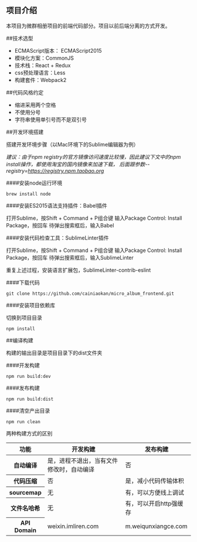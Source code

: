## 项目介绍

本项目为微群相册项目的前端代码部分。项目以前后端分离的方式开发。

##技术选型

- ECMAScript版本： ECMAScript2015
- 模块化方案：CommonJS
- 技术栈：React + Redux
- css预处理语言：Less
- 构建套件：Webpack2

##代码风格约定

- 缩进采用两个空格
- 不使用分号
- 字符串使用单引号而不是双引号

##开发环境搭建

搭建开发环境步骤（以Mac环境下的Sublime编辑器为例）

*建议：由于npm registry的官方镜像访问速度比较慢，因此建议下文中的npm install操作，都使用淘宝的国内镜像来加速下载， 后面跟参数--registry=https://registry.npm.taobao.org*

####安装node运行环境

    brew install node

####安装ES2015语法支持插件：Babel插件

打开Sublime，按Shift + Command + P组合键
输入Package Control: Install Package，按回车
待弹出搜索框后，输入Babel

####安装代码检查工具：SublimeLinter插件

打开Sublime，按Shift + Command + P组合键
输入Package Control: Install Package，按回车
待弹出搜索框后，输入SublimeLinter

重复上述过程，安装语言扩展包，SublimeLinter-contrib-eslint

####下载代码

    git clone https://github.com/cainiaokan/micro_album_frontend.git

####安装项目依赖库

切换到项目目录

    npm install

##编译构建

构建的输出目录是项目目录下的dist文件夹

####开发构建

    npm run build:dev

####发布构建

    npm run build:dist

####清空产出目录

    npm run clean

两种构建方式的区别
  
<table>
    <thead>
      <tr>
        <th>功能</th>
        <th>开发构建</th>
        <th>发布构建</th>
      </tr>
    </thead>
    <tbody>
      <tr>
        <th>自动编译</th>
        <td>是，进程不退出，当有文件修改时，自动编译</td>
        <td>否</td>
      </tr>
      <tr>
        <th>代码压缩</th>
        <td>否</td>
        <td>是，减小代码传输体积</td>
      </tr>
      <tr>
        <th>sourcemap</th>
        <td>无</td>
        <td>有，可以方便线上调试</td>
      </tr>
      <tr>
        <th>文件名哈希</th>
        <td>无</td>
        <td>有，可以开启http强缓存</td>
      </tr>
      <tr>
        <th>API Domain</th>
        <td>weixin.imliren.com</td>
        <td>m.weiqunxiangce.com</td>
      </tr>
    </tbody>
</table>


